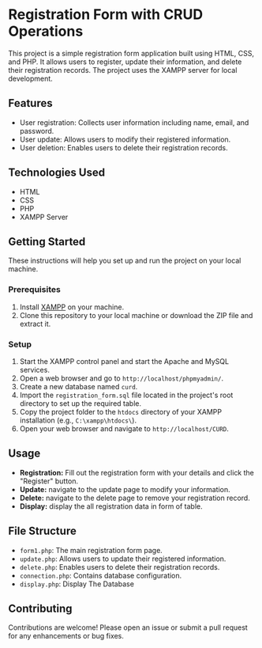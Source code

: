 # Registration Form with CRUD Operations

This project is a simple registration form application built using HTML, CSS, and PHP. It allows users to register, update their information, and delete their registration records. The project uses the XAMPP server for local development.

## Features

- User registration: Collects user information including name, email, and password.
- User update: Allows users to modify their registered information.
- User deletion: Enables users to delete their registration records.

## Technologies Used

- HTML
- CSS
- PHP
- XAMPP Server

## Getting Started

These instructions will help you set up and run the project on your local machine.

### Prerequisites

1. Install [XAMPP](https://www.apachefriends.org/index.html) on your machine.
2. Clone this repository to your local machine or download the ZIP file and extract it.

### Setup

1. Start the XAMPP control panel and start the Apache and MySQL services.
2. Open a web browser and go to `http://localhost/phpmyadmin/`.
3. Create a new database named `curd`.
4. Import the `registration_form.sql` file located in the project's root directory to set up the required table.
5. Copy the project folder to the `htdocs` directory of your XAMPP installation (e.g., `C:\xampp\htdocs\`).
6. Open your web browser and navigate to `http://localhost/CURD`.

## Usage

- **Registration:** Fill out the registration form with your details and click the "Register" button.
- **Update:** navigate to the update page to modify your information.
- **Delete:** navigate to the delete page to remove your registration record.
- **Display:** display the all registration data in form of table.

## File Structure

- `form1.php`: The main registration form page.
- `update.php`: Allows users to update their registered information.
- `delete.php`: Enables users to delete their registration records.
- `connection.php`: Contains database configuration.
- `display.php`: Display The Database

## Contributing

Contributions are welcome! Please open an issue or submit a pull request for any enhancements or bug fixes.
